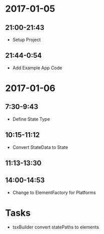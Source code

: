 # 2017-01-05

## 21:00-21:43

- Setup Project

## 21:44-0:54

- Add Example App Code

# 2017-01-06

## 7:30-9:43

- Define State Type

## 10:15-11:12

- Convert StateData to State 

## 11:13-13:30
## 14:00-14:53

- Change to ElementFactory for Platforms

# Tasks

- tsxBuilder convert statePaths to elements 